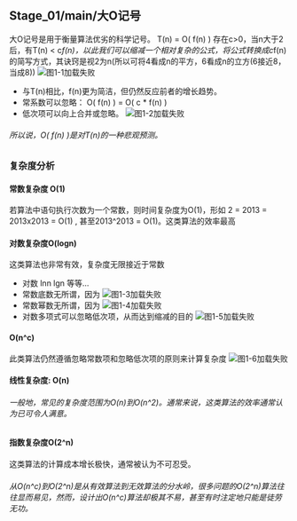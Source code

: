 ## Stage_01/main/大O记号
大O记号是用于衡量算法优劣的科学记号。
T(n) = O( f(n) ) 存在c>0，当n大于2后，有T(n) < c*f(n)，以此我们可以缩减一个相对复杂的公式，将公式转换成c*f(n)的简写方式，其诀窍是视2为n(所以可将4看成n的平方，6看成n的立方(6接近8，当成8))
![图1-1加载失败](http://a3.qpic.cn/psb?/V123pazn0FKOtx/iHywKwrtwwvT75c3dk9yj4*cFVuXVOYfKztK0.ntLIk!/m/dL4AAAAAAAAAnull&bo=WgN3AAAAAAARBx4!&rf=photolist&t=5 "图1-1")

* 与T(n)相比，f(n)更为简洁，但仍然反应前者的增长趋势。
* 常系数可以忽略： O( f(n) ) = O( c * f(n) )
* 低次项可以向上合并或忽略。
![图1-2加载失败](http://m.qpic.cn/psb?/V123pazn0FKOtx/zJXm5qmXWKK*6UdOJiLLuIOcTp9Bz4IL3F2aLcI7W*I!/b/dL4AAAAAAAAA&bo=VQPHAAAAAAARB6E!&rf=viewer_4&t=5 "图1-2")

###### 所以说，O( f(n) )是对T(n)的一种悲观预测。
### 复杂度分析
#### 常数复杂度 O(1)
若算法中语句执行次数为一个常数，则时间复杂度为O(1)，形如 2 = 2013 = 2013x2013 = O(1) , 甚至2013^2013 = O(1)。这类算法的效率最高
#### 对数复杂度O(logn)
这类算法也非常有效，复杂度无限接近于常数
* 对数 lnn lgn 等等...
* 常数底数无所谓，因为
![图1-3加载失败](http://a3.qpic.cn/psb?/V123pazn0FKOtx/I8fwnhG*5nywo1Qyf7l2HufFe0tGXI8YhHsUpfLEs7Q!/m/dLYAAAAAAAAAnull&bo=xQJTAAAAAAARB6Q!&rf=photolist&t=5 "图1-3")
* 常数幂数无所谓，因为
![图1-4加载失败](http://a3.qpic.cn/psb?/V123pazn0FKOtx/J7cSjXG8ugI5AUYZ5ndOGQHqPkSmd3UNtIGGb3QMUp4!/m/dLYAAAAAAAAAnull&bo=BQI4AAAAAAARBw8!&rf=photolist&t=5 "图1-4")
* 对数多项式可以忽略低次项，从而达到缩减的目的
![图1-5加载失败](http://a4.qpic.cn/psb?/V123pazn0FKOtx/bzQT6pyJXQVFXnD0ngYnmCptBeeIREBrM.WOyJTAvt4!/m/dL8AAAAAAAAAnull&bo=cwI4AAAAAAARB3k!&rf=photolist&t=5 "图1-5")
#### O(n^c)
此类算法仍然遵循忽略常数项和忽略低次项的原则来计算复杂度
![图1-6加载失败](http://a1.qpic.cn/psb?/V123pazn0FKOtx/8alg7UbqagqLsLcYXboXNwCLNYygSZk8.FOM05AySgM!/m/dFQBAAAAAAAAnull&bo=UAOwAAAAAAARB9M!&rf=photolist&t=5 "图1-6")
#### 线性复杂度: O(n)
###### 一般地，常见的复杂度范围为O(n)到O(n^2)。通常来说，这类算法的效率通常认为已可令人满意。
#### 指数复杂度O(2^n)
这类算法的计算成本增长极快，通常被认为不可忍受。
###### 从O(n^c)到O(2^n)是从有效算法到无效算法的分水岭，很多问题的O(2^n)算法往往显而易见，然而，设计出O(n^c)算法却极其不易，甚至有时注定地只能是徒劳无功。
